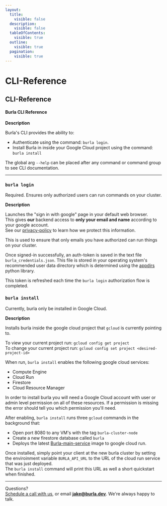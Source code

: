 ```yaml
---
layout:
  title:
    visible: false
  description:
    visible: false
  tableOfContents:
    visible: true
  outline:
    visible: true
  pagination:
    visible: true
---
```


# CLI-Reference

## CLI-Reference

#### Burla CLI Reference

**Description**

Burla's CLI provides the ability to:

* Authenticate using the command: `burla login`.
* Install Burla in inside your Google Cloud project using the command: `burla install`

The global arg `--help` can be placed after any command or command group to see CLI documentation.

***

### `burla login`

Required. Ensures only authorized users can run commands on your cluster.

**Description**

Launches the "sign in with google" page in your default web browser.\
This gives **our** backend access to **only your email and name** according to your google account.\
See our [privacy-policy](privacy-policy.md) to learn how we protect this information.

This is used to ensure that only emails you have authorized can run things on your cluster.

Once signed-in successfully, an auth-token is saved in the text file `burla_credentials.json`. This file is stored in your operating system's recommended user data directory which is determined using the [appdirs](https://github.com/ActiveState/appdirs) python library.

This token is refreshed each time the `burla login` authorization flow is completed.

### `burla install`

Currently, burla only be installed in Google Cloud.

**Description**

Installs burla inside the google cloud project that `gcloud` is currently pointing to.

To view your current project run: `gcloud config get project`\
To change your current project run: `gcloud config set project <desired-project-id>`

When run, `burla install` enables the following google cloud services:

* Compute Engine
* Cloud Run
* Firestore
* Cloud Resource Manager

In order to install burla you will need a Google Cloud account with user or admin level permission on all of these resources. If a permission is missing the error should tell you which permission you'll need.

After enabling, `burla install` runs three `gcloud` commands in the background that:

* Open port 8080 to any VM's with the tag `burla-cluster-node`
* Create a new firestore database called `burla`
* Deploys the latest [Burla-main-service](https://hub.docker.com/repository/docker/jakezuliani/burla_main_service/general) image to google cloud run.

Once installed, simply point your client at the new burla cluster by setting the enviroinment variable `BURLA_API_URL` to the URL of the cloud run service that was just deployed.\
The `burla install` command will print this URL as well a short quickstart when finished.





***

Questions?\
[Schedule a call with us](https://cal.com/jakez/burla/), or email **jake@burla.dev**. We're always happy to talk.
